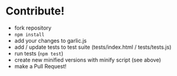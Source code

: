 # Contribute!

* fork repository
* `npm install`
* add your changes to garlic.js
* add / update tests to test suite (tests/index.html / tests/tests.js)
* run tests (`npm test`)
* create new minified versions with minify script (see above)
* make a Pull Request!

